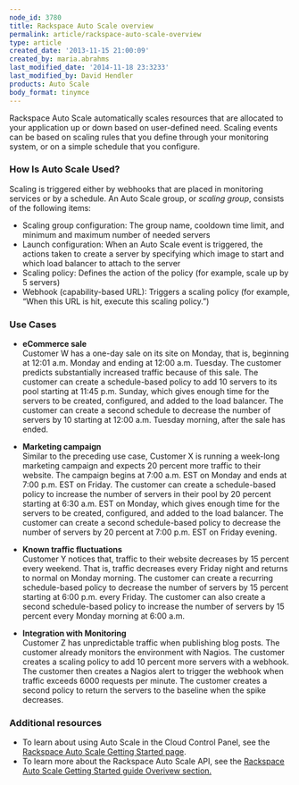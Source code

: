 ```yaml
---
node_id: 3780
title: Rackspace Auto Scale overview
permalink: article/rackspace-auto-scale-overview
type: article
created_date: '2013-11-15 21:00:09'
created_by: maria.abrahms
last_modified_date: '2014-11-18 23:3233'
last_modified_by: David Hendler
products: Auto Scale
body_format: tinymce
---
```


Rackspace Auto Scale automatically scales resources that are allocated
to your application up or down based on user-defined need. Scaling
events can be based on scaling rules that you define through your
monitoring system, or on a simple schedule that you configure.

### How Is Auto Scale Used?

Scaling is triggered either by webhooks that are placed in monitoring
services or by a schedule. An Auto Scale group, or *scaling group*,
consists of the following items:

-   Scaling group configuration: The group name, cooldown time limit,
    and minimum and maximum number of needed servers
-   Launch configuration: When an Auto Scale event is triggered, the
    actions taken to create a server by specifying which image to start
    and which load balancer to attach to the server
-   Scaling policy: Defines the action of the policy (for example, scale
    up by 5 servers)
-   Webhook (capability-based URL): Triggers a scaling policy (for
    example, &ldquo;When this URL is hit, execute this scaling policy.&rdquo;)

### Use Cases

-   **eCommerce sale**\
     Customer W has a one-day sale on its site on Monday, that is,
    beginning at 12:01 a.m. Monday and ending at 12:00 a.m. Tuesday. The
    customer predicts substantially increased traffic because of this
    sale. The customer can create a schedule-based policy to add 10
    servers to its pool starting at 11:45 p.m. Sunday, which gives
    enough time for the servers to be created, configured, and added to
    the load balancer. The customer can create a second schedule to
    decrease the number of servers by 10 starting at 12:00 a.m. Tuesday
    morning, after the sale has ended.
-   **Marketing campaign**\
     Similar to the preceding use case, Customer X is running a
    week-long marketing campaign and expects 20 percent more traffic to
    their website. The campaign begins at 7:00 a.m. EST on Monday and
    ends at 7:00 p.m. EST on Friday. The customer can create a
    schedule-based policy to increase the number of servers in their
    pool by 20 percent starting at 6:30 a.m. EST on Monday, which gives
    enough time for the servers to be created, configured, and added to
    the load balancer. The customer can create a second schedule-based
    policy to decrease the number of servers by 20 percent at 7:00 p.m.
    EST on Friday evening.

-   **Known traffic fluctuations**\
     Customer Y notices that, traffic to their website decreases by 15
    percent every weekend. That is, traffic decreases every Friday night
    and returns to normal on Monday morning. The customer can create a
    recurring schedule-based policy to decrease the number of servers by
    15 percent starting at 6:00 p.m. every Friday. The customer can also
    create a second schedule-based policy to increase the number of
    servers by 15 percent every Monday morning at 6:00 a.m.
-   **Integration with Monitoring**\
     Customer Z has unpredictable traffic when publishing blog posts.
    The customer already monitors the environment with Nagios. The
    customer creates a scaling policy to add 10 percent more servers
    with a webhook. The customer then creates a Nagios alert to trigger
    the webhook when traffic exceeds 6000 requests per minute. The
    customer creates a second policy to return the servers to the
    baseline when the spike decreases.

### Additional resources

-   To learn about using Auto Scale in the Cloud Control Panel, see the
    [Rackspace Auto Scale Getting Started
    page](http://www.rackspace.com/knowledge_center/getting-started/auto-scale).
-   To learn more about the Rackspace Auto Scale API, see the [Rackspace
    Auto Scale Getting Started guide Overivew
    section.](http://docs.rackspace.com/cas/api/v1.0/autoscale-gettingstarted/content/Overview.html)


